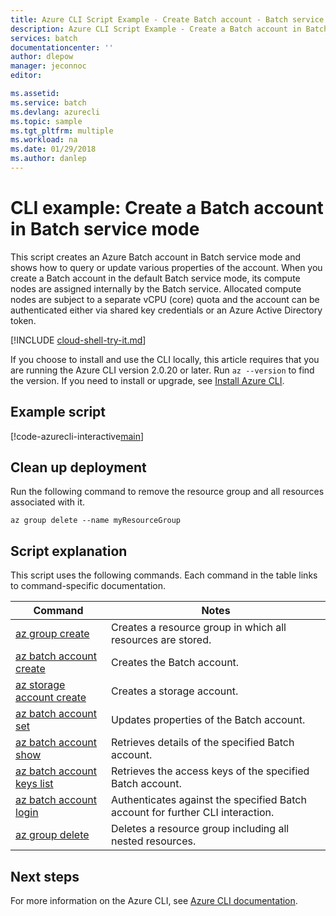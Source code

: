 ```yaml
---
title: Azure CLI Script Example - Create Batch account - Batch service | Microsoft Docs
description: Azure CLI Script Example - Create a Batch account in Batch service mode
services: batch
documentationcenter: ''
author: dlepow
manager: jeconnoc
editor: 

ms.assetid:
ms.service: batch
ms.devlang: azurecli
ms.topic: sample
ms.tgt_pltfrm: multiple
ms.workload: na
ms.date: 01/29/2018
ms.author: danlep
---
```


# CLI example: Create a Batch account in Batch service mode

This script creates an Azure Batch account in Batch service mode and shows how to query or update various properties of the account. When you create a Batch account in the default Batch service mode, its compute nodes are assigned internally by the Batch
service. Allocated compute nodes are subject to a separate vCPU (core) quota and the account can be 
authenticated either via shared key credentials or an Azure Active Directory token.

[!INCLUDE [cloud-shell-try-it.md](../../../includes/cloud-shell-try-it.md)]

If you choose to install and use the CLI locally, this article requires that you are running the Azure CLI version 2.0.20 or later. Run `az --version` to find the version. If you need to install or upgrade, see [Install Azure CLI](/cli/azure/install-azure-cli). 

## Example script

[!code-azurecli-interactive[main](../../../cli_scripts/batch/create-account/create-account.sh "Create Account")]

## Clean up deployment

Run the following command to remove the
resource group and all resources associated with it.

```azurecli-interactive
az group delete --name myResourceGroup
```

## Script explanation

This script uses the following commands. Each command in the table links to command-specific documentation.

| Command | Notes |
|---|---|
| [az group create](/cli/azure/group#az-group-create) | Creates a resource group in which all resources are stored. |
| [az batch account create](/cli/azure/batch/account#az-batch-account-create) | Creates the Batch account. |
| [az storage account create](/cli/azure/storage/account#az-storage-account-create) | Creates a storage account. |
| [az batch account set](/cli/azure/batch/account#az-batch-account-set) | Updates properties of the Batch account.  |
| [az batch account show](/cli/azure/batch/account#az-batch-account-show) | Retrieves details of the specified Batch account.  |
| [az batch account keys list](/cli/azure/batch/account/keys#az-batch-account-keys-list) | Retrieves the access keys of the specified Batch account.  |
| [az batch account login](/cli/azure/batch/account#az-batch-account-login) | Authenticates against the specified Batch account for further CLI interaction.  |
| [az group delete](/cli/azure/group#az-group-delete) | Deletes a resource group including all nested resources. |

## Next steps

For more information on the Azure CLI, see [Azure CLI documentation](/cli/azure).
